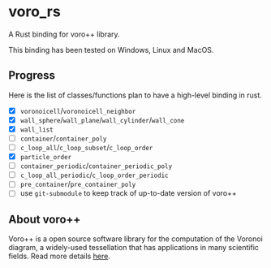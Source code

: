 # voro_rs

A Rust binding for voro++ library.

This binding has been tested on Windows, Linux and MacOS.

## Progress

Here is the list of classes/functions plan to have a high-level binding in rust.

- [x] `voronoicell`/`voronoicell_neighbor`
- [x] `wall_sphere`/`wall_plane`/`wall_cylinder`/`wall_cone`
- [x] `wall_list`
- [ ] `container`/`container_poly`
- [ ] `c_loop_all`/`c_loop_subset`/`c_loop_order`
- [x] `particle_order`
- [ ] `container_periodic`/`container_periodic_poly`
- [ ] `c_loop_all_periodic`/`c_loop_order_periodic`
- [ ] `pre_container`/`pre_container_poly`
- [ ] use `git-submodule` to keep track of up-to-date version of voro++

## About voro++

Voro++ is a open source software library for the computation of the Voronoi diagram, a widely-used tessellation that has applications in many scientific fields. Read more details [here](https://math.lbl.gov/voro++/about.html).
